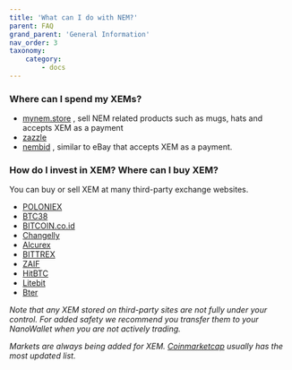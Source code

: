 ```yaml
---
title: 'What can I do with NEM?'
parent: FAQ
grand_parent: 'General Information'
nav_order: 3
taxonomy:
    category:
        - docs
---
```


### Where can I spend my XEMs? 
* [mynem.store](http://mynem.store) , sell NEM related products such as mugs, hats and accepts XEM as a payment
* [zazzle](https://www.zazzle.com.au/kurinoya) 
* [nembid](www.nembid.xyz) , similar to eBay that accepts XEM as a payment.

### How do I invest in XEM? Where can I buy XEM?

You can buy or sell XEM at many third-party exchange websites.

* [POLONIEX](https://poloniex.com/)
* [BTC38](http://www.btc38.com/trade_en.html)
* [BITCOIN.co.id](https://www.bitcoin.co.id/)
* [Changelly](https://changelly.com/)
* [Alcurex](https://alcurex.com/#BLC-BTC)
* [BITTREX](https://bittrex.com/)
* [ZAIF](https://zaif.jp/?lang=en)
* [HitBTC](https://hitbtc.com/)
* [Litebit](https://www.litebit.eu/en)
* [Bter](https://bter.com/)

_Note that any XEM stored on third-party sites are not fully under your control. For added safety we recommend you transfer them to your NanoWallet when you are not actively trading._

_Markets are always being added for XEM. [Coinmarketcap](https://coinmarketcap.com/currencies/nem/#markets) usually has the most updated list._